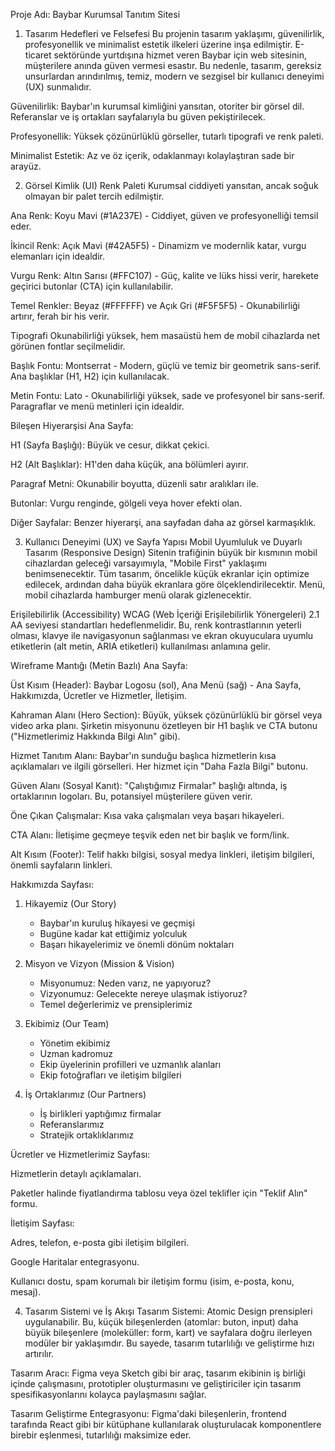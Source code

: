 Proje Adı: Baybar Kurumsal Tanıtım Sitesi
1. Tasarım Hedefleri ve Felsefesi
Bu projenin tasarım yaklaşımı, güvenilirlik, profesyonellik ve minimalist estetik ilkeleri üzerine inşa edilmiştir. E-ticaret sektöründe yurtdışına hizmet veren Baybar için web sitesinin, müşterilere anında güven vermesi esastır. Bu nedenle, tasarım, gereksiz unsurlardan arındırılmış, temiz, modern ve sezgisel bir kullanıcı deneyimi (UX) sunmalıdır.

Güvenilirlik: Baybar'ın kurumsal kimliğini yansıtan, otoriter bir görsel dil. Referanslar ve iş ortakları sayfalarıyla bu güven pekiştirilecek.

Profesyonellik: Yüksek çözünürlüklü görseller, tutarlı tipografi ve renk paleti.

Minimalist Estetik: Az ve öz içerik, odaklanmayı kolaylaştıran sade bir arayüz.

2. Görsel Kimlik (UI)
Renk Paleti
Kurumsal ciddiyeti yansıtan, ancak soğuk olmayan bir palet tercih edilmiştir.

Ana Renk: Koyu Mavi (#1A237E) - Ciddiyet, güven ve profesyonelliği temsil eder.

İkincil Renk: Açık Mavi (#42A5F5) - Dinamizm ve modernlik katar, vurgu elemanları için idealdir.

Vurgu Renk: Altın Sarısı (#FFC107) - Güç, kalite ve lüks hissi verir, harekete geçirici butonlar (CTA) için kullanılabilir.

Temel Renkler: Beyaz (#FFFFFF) ve Açık Gri (#F5F5F5) - Okunabilirliği artırır, ferah bir his verir.

Tipografi
Okunabilirliği yüksek, hem masaüstü hem de mobil cihazlarda net görünen fontlar seçilmelidir.

Başlık Fontu: Montserrat - Modern, güçlü ve temiz bir geometrik sans-serif. Ana başlıklar (H1, H2) için kullanılacak.

Metin Fontu: Lato - Okunabilirliği yüksek, sade ve profesyonel bir sans-serif. Paragraflar ve menü metinleri için idealdir.

Bileşen Hiyerarşisi
Ana Sayfa:

H1 (Sayfa Başlığı): Büyük ve cesur, dikkat çekici.

H2 (Alt Başlıklar): H1'den daha küçük, ana bölümleri ayırır.

Paragraf Metni: Okunabilir boyutta, düzenli satır aralıkları ile.

Butonlar: Vurgu renginde, gölgeli veya hover efekti olan.

Diğer Sayfalar: Benzer hiyerarşi, ana sayfadan daha az görsel karmaşıklık.

3. Kullanıcı Deneyimi (UX) ve Sayfa Yapısı
Mobil Uyumluluk ve Duyarlı Tasarım (Responsive Design)
Sitenin trafiğinin büyük bir kısmının mobil cihazlardan geleceği varsayımıyla, "Mobile First" yaklaşımı benimsenecektir. Tüm tasarım, öncelikle küçük ekranlar için optimize edilecek, ardından daha büyük ekranlara göre ölçeklendirilecektir. Menü, mobil cihazlarda hamburger menü olarak gizlenecektir.

Erişilebilirlik (Accessibility)
WCAG (Web İçeriği Erişilebilirlik Yönergeleri) 2.1 AA seviyesi standartları hedeflenmelidir. Bu, renk kontrastlarının yeterli olması, klavye ile navigasyonun sağlanması ve ekran okuyuculara uyumlu etiketlerin (alt metin, ARIA etiketleri) kullanılması anlamına gelir.

Wireframe Mantığı (Metin Bazlı)
Ana Sayfa:

Üst Kısım (Header): Baybar Logosu (sol), Ana Menü (sağ) - Ana Sayfa, Hakkımızda, Ücretler ve Hizmetler, İletişim.

Kahraman Alanı (Hero Section): Büyük, yüksek çözünürlüklü bir görsel veya video arka planı. Şirketin misyonunu özetleyen bir H1 başlık ve CTA butonu ("Hizmetlerimiz Hakkında Bilgi Alın" gibi).

Hizmet Tanıtım Alanı: Baybar'ın sunduğu başlıca hizmetlerin kısa açıklamaları ve ilgili görselleri. Her hizmet için "Daha Fazla Bilgi" butonu.

Güven Alanı (Sosyal Kanıt): "Çalıştığımız Firmalar" başlığı altında, iş ortaklarının logoları. Bu, potansiyel müşterilere güven verir.

Öne Çıkan Çalışmalar: Kısa vaka çalışmaları veya başarı hikayeleri.

CTA Alanı: İletişime geçmeye teşvik eden net bir başlık ve form/link.

Alt Kısım (Footer): Telif hakkı bilgisi, sosyal medya linkleri, iletişim bilgileri, önemli sayfaların linkleri.

Hakkımızda Sayfası:

1. Hikayemiz (Our Story)
   - Baybar'ın kuruluş hikayesi ve geçmişi
   - Bugüne kadar kat ettiğimiz yolculuk
   - Başarı hikayelerimiz ve önemli dönüm noktaları

2. Misyon ve Vizyon (Mission & Vision)
   - Misyonumuz: Neden varız, ne yapıyoruz?
   - Vizyonumuz: Gelecekte nereye ulaşmak istiyoruz?
   - Temel değerlerimiz ve prensiplerimiz

3. Ekibimiz (Our Team)
   - Yönetim ekibimiz
   - Uzman kadromuz
   - Ekip üyelerinin profilleri ve uzmanlık alanları
   - Ekip fotoğrafları ve iletişim bilgileri

4. İş Ortaklarımız (Our Partners)
   - İş birlikleri yaptığımız firmalar
   - Referanslarımız
   - Stratejik ortaklıklarımız

Ücretler ve Hizmetlerimiz Sayfası:

Hizmetlerin detaylı açıklamaları.

Paketler halinde fiyatlandırma tablosu veya özel teklifler için "Teklif Alın" formu.

İletişim Sayfası:

Adres, telefon, e-posta gibi iletişim bilgileri.

Google Haritalar entegrasyonu.

Kullanıcı dostu, spam korumalı bir iletişim formu (isim, e-posta, konu, mesaj).

4. Tasarım Sistemi ve İş Akışı
Tasarım Sistemi: Atomic Design prensipleri uygulanabilir. Bu, küçük bileşenlerden (atomlar: buton, input) daha büyük bileşenlere (moleküller: form, kart) ve sayfalara doğru ilerleyen modüler bir yaklaşımdır. Bu sayede, tasarım tutarlılığı ve geliştirme hızı artırılır.

Tasarım Aracı: Figma veya Sketch gibi bir araç, tasarım ekibinin iş birliği içinde çalışmasını, prototipler oluşturmasını ve geliştiriciler için tasarım spesifikasyonlarını kolayca paylaşmasını sağlar.

Tasarım Geliştirme Entegrasyonu: Figma'daki bileşenlerin, frontend tarafında React gibi bir kütüphane kullanılarak oluşturulacak komponentlere birebir eşlenmesi, tutarlılığı maksimize eder.